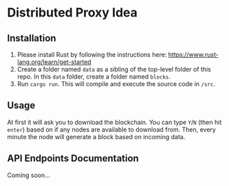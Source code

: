 # Distributed Proxy Idea
## Installation
1. Please install Rust by following the instructions here: https://www.rust-lang.org/learn/get-started
2. Create a folder named `data` as a sibling of the top-level folder of this repo. In this `data` folder, create a folder named `blocks`.
3. Run `cargo run`. This will compile and execute the source code in `/src`.

## Usage
At first it will ask you to download the blockchain. You can type `Y`/`N` (then hit `enter`) based on if any nodes are available to download from. Then, every minute the node will generate a block based on incoming data.

## API Endpoints Documentation
Coming soon...

